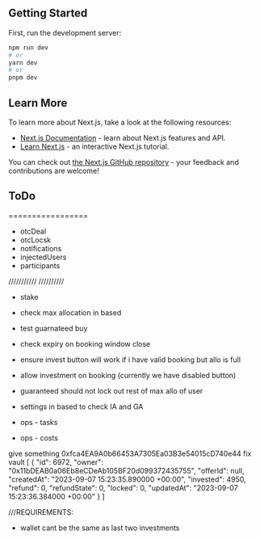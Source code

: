 ## Getting Started

First, run the development server:

```bash
npm run dev
# or
yarn dev
# or
pnpm dev
```

## Learn More

To learn more about Next.js, take a look at the following resources:

- [Next.js Documentation](https://nextjs.org/docs) - learn about Next.js features and API.
- [Learn Next.js](https://nextjs.org/learn) - an interactive Next.js tutorial.

You can check out [the Next.js GitHub repository](https://github.com/vercel/next.js/) - your feedback and contributions are welcome!


## ToDo
=================

[//]: # (- currencies)
[//]: # (- delgates)
[//]: # (- diamonds)
[//]: # (- environment)
[//]: # (- environemnt_citcap)
[//]: # (- vaults)
[//]: # (- stroe)
[//]: # (- networks)
[//]: # (- partners)
[//]: # (- onchain)
[//]: # (- raises)
[//]: # (- ntElites)
[//]: # (- lootbox)
[//]: # (- offers)
[//]: # (- upgrade)
[//]: # (- storeMysterybox)
[//]: # (- storeUser)
[//]: # (- nt stake/withdraw)

- otcDeal
- otcLocsk
- notifications
- injectedUsers
- participants

///////////
//////////
- stake


- check max allocation in based
- test guarnateed buy
- check expiry on booking window close
- ensure invest button will work if i have valid booking but allo is full
- allow investment on booking (currently we have disabled button)
- guaranteed should not lock out rest of max allo of user
- settings in based to check IA and GA

- ops - tasks
- ops - costs

give something 0xfca4EA9A0b66453A7305Ea03B3e54015cD740e44
fix vault
[
{
"id": 6972,
"owner": "0x11bDEAB0a06Eb8eCDeAb105BF20d099372435755",
"offerId": null,
"createdAt": "2023-09-07 15:23:35.890000 +00:00",
"invested": 4950,
"refund": 0,
"refundState": 0,
"locked": 0,
"updatedAt": "2023-09-07 15:23:36.384000 +00:00"
}
]

///REQUIREMENTS:
- wallet cant be the same as last two investments
